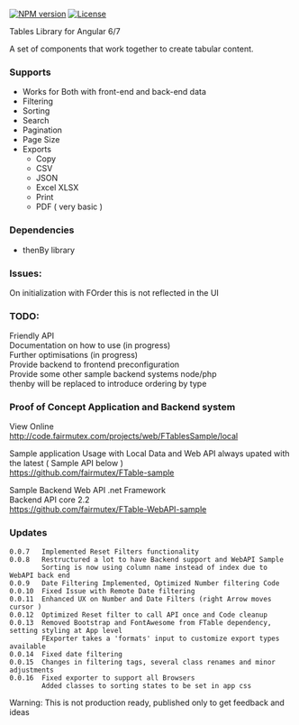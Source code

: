 [![NPM version][npm-image]][npm-url] 
[![License][license-image]][license-url] 


Tables Library for Angular 6/7

A set of components that work together to create tabular content.

### Supports
- Works for Both with front-end and back-end data
- Filtering
- Sorting
- Search
- Pagination
- Page Size
- Exports 
  -  Copy
  -  CSV
  -  JSON
  -  Excel XLSX 
  -  Print
  -  PDF ( very basic )


### Dependencies
- thenBy library

### Issues:   
On initialization with FOrder this is not reflected in the UI

### TODO:  
Friendly API  
Documentation on how to use (in progress)  
Further optimisations (in progress)  
Provide backend to frontend preconfiguration   
Provide some other sample backend systems node/php  
thenby will be replaced to introduce ordering by type

### Proof of Concept Application and Backend system   

View Online   
http://code.fairmutex.com/projects/web/FTablesSample/local   

Sample application Usage with Local Data and Web API always upated with the latest ( Sample API below )  
https://github.com/fairmutex/FTable-sample

Sample  Backend Web API .net Framework  
		Backend API core 2.2  
https://github.com/fairmutex/FTable-WebAPI-sample  

### Updates
```
0.0.7   Implemented Reset Filters functionality  
0.0.8   Restructured a lot to have Backend support and WebAPI Sample  
		Sorting is now using column name instead of index due to WebAPI back end  
0.0.9   Date Filtering Implemented, Optimized Number filtering Code  
0.0.10  Fixed Issue with Remote Date filtering  
0.0.11  Enhanced UX on Number and Date Filters (right Arrow moves cursor )  
0.0.12  Optimized Reset filter to call API once and Code cleanup 
0.0.13  Removed Bootstrap and FontAwesome from FTable dependency, setting styling at App level  
		FExporter takes a 'formats' input to customize export types available  
0.0.14  Fixed date filtering  
0.0.15  Changes in filtering tags, several class renames and minor adjustments
0.0.16  Fixed exporter to support all Browsers
		Added classes to sorting states to be set in app css
```




Warning: This is not production ready, published only to get feedback and ideas 


[MIT license]: http://opensource.org/licenses/MIT
[npm-image]: https://badge.fury.io/js/downloadjs.svg
[npm-url]: https://www.npmjs.com/package/ftable
[license-image]: https://img.shields.io/badge/license-MIT-green.svg
[license-url]: http://opensource.org/licenses/MIT
